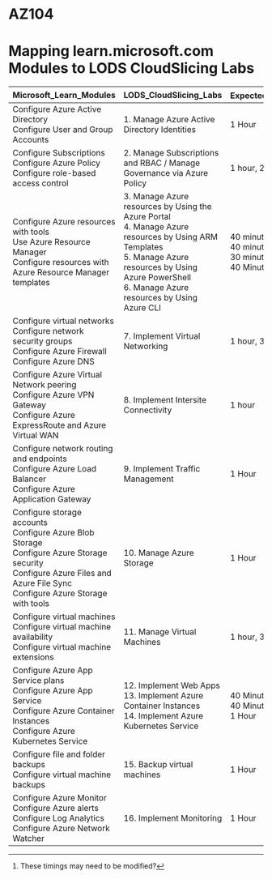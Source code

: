 # AZ104
# Mapping learn.microsoft.com Modules to LODS CloudSlicing Labs


|Microsoft_Learn_Modules | LODS_CloudSlicing_Labs |Expected_Lab_Duration[^1] |
|---|---|---|
|Configure Azure Active Directory<BR>Configure User and Group Accounts|1.	Manage Azure Active Directory Identities |1 Hour|
|Configure Subscriptions<br>Configure Azure Policy<br>Configure role-based access control|2.	Manage Subscriptions and RBAC / Manage Governance via Azure Policy |1 hour, 20 minutes|  
|Configure Azure resources with tools<BR>Use Azure Resource Manager<BR>Configure resources with Azure Resource Manager templates|3.	Manage Azure resources by Using the Azure Portal <br>4.	Manage Azure resources by Using ARM Templates <br>5.	Manage Azure resources by Using Azure PowerShell<br>6.	Manage Azure resources by Using Azure CLI|40 minutes<br>40 minutes<br>30 minutes<br>40 Minutes|
|Configure virtual networks<BR>Configure network security groups<BR>Configure Azure Firewall<BR>Configure Azure DNS|7.	Implement Virtual Networking|1 hour, 30 minutes|
|Configure Azure Virtual Network peering<BR>Configure Azure VPN Gateway<BR>Configure Azure ExpressRoute and Azure Virtual WAN|8.	Implement Intersite Connectivity|1 hour|
|Configure network routing and endpoints<BR>Configure Azure Load Balancer<BR>Configure Azure Application Gateway|9.	Implement Traffic Management|1 Hour|
|Configure storage accounts<BR>Configure Azure Blob Storage<BR>Configure Azure Storage security<BR>Configure Azure Files and Azure File Sync<BR>Configure Azure Storage with tools|10.	Manage Azure Storage|1 Hour|
|Configure virtual machines<BR>Configure virtual machine availability<BR>Configure virtual machine extensions|11.	Manage Virtual Machines|1 hour, 30 minutes|
|Configure Azure App Service plans<BR>Configure Azure App Service<BR>Configure Azure Container Instances<BR>Configure Azure Kubernetes Service|12.	Implement Web Apps <br>13.	Implement Azure Container Instances<br>14.	Implement Azure Kubernetes Service|40 Minutes<br>40 Minutes<br>1 Hour|
|Configure file and folder backups<BR>Configure virtual machine backups|15.	Backup virtual machines|1 Hour|
|Configure Azure Monitor<BR>Configure Azure alerts<BR>Configure Log Analytics<BR>Configure Azure Network Watcher|16.	Implement Monitoring|1 Hour|

[^1]: These timings may need to be modified?  
